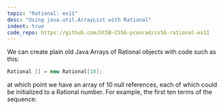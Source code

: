 ```yaml
---
topic: "Rational: ex11"
desc: "Using java.util.ArrayList with Rational"
indent: true
code_repo: https://github.com/UCSB-CS56-pconrad/cs56-rational-ex11
---
```


We can create plain old Java Arrays of Rational objects with code such as this:

```java
Rational [] = new Rational[10];
```

at which point we have an array of 10 null references, each of which could be initialized to a Rational number.  For example,
the first ten terms of the sequence:

